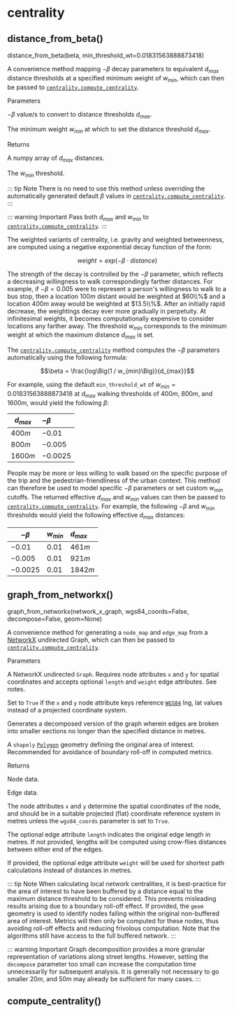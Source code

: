---
---

<RenderMath></RenderMath>

centrality <Chip text="beta" :important="true"/>
==========

distance\_from\_beta() <Chip text='v0.1+'/>
----------------------

<FuncSignature>distance_from_beta(beta, min_threshold_wt=0.01831563888873418)</FuncSignature>

A convenience method mapping $-\beta$ decay parameters to equivalent $d_{max}$ distance thresholds at a specified minimum weight of $w_{min}$, which can then be passed to [`centrality.compute_centrality`](#compute-centrality).

<FuncHeading>Parameters</FuncHeading>
<FuncElement name="beta" type="float, list[float], numpy.ndarray">

$-\beta$ value/s to convert to distance thresholds $d_{max}$.

</FuncElement>
<FuncElement name="min_threshold_wt" type="float">

The minimum weight $w_{min}$ at which to set the distance threshold $d_{max}$.

</FuncElement>

<FuncHeading>Returns</FuncHeading>
<FuncElement name="betas" type="numpy.ndarray">

A numpy array of $d_{max}$ distances.

</FuncElement>
<FuncElement name="min_threshold_wt" type="float">

The $w_{min}$ threshold.

</FuncElement>

::: tip Note
There is no need to use this method unless overriding the automatically generated default $\beta$ values in [`centrality.compute_centrality`](#compute-centrality).
:::

::: warning Important
Pass both $d_{max}$ and $w_{min}$ to [`centrality.compute_centrality`](#compute-centrality).
:::

The weighted variants of centrality, i.e. gravity and weighted betweenness, are computed using a negative exponential decay function of the form:

$$weight = exp(-\beta \cdot distance)$$

The strength of the decay is controlled by the $-\beta$ parameter, which reflects a decreasing willingness to walk correspondingly farther distances.
For example, if $-\beta=0.005$ were to represent a person's willingness to walk to a bus stop, then a location $100m$ distant would be weighted at $60\\%$ and a location $400m$ away would be weighted at $13.5\\%$. After an initially rapid decrease, the weightings decay ever more gradually in perpetuity. At infinitesimal weights, it becomes computationally expensive to consider locations any farther away. The threshold $w_{min}$ corresponds to the minimum weight at which the maximum distance $d_{max}$ is set.

The [`centrality.compute_centrality`](#compute-centrality) method computes the $-\beta$ parameters automatically using the following formula:

$$\beta = \frac{log\Big(1 / w_{min}\Big)}{d_{max}}$$

For example, using the default `min_threshold_wt` of $w_{min}=0.01831563888873418$ at $d_{max}$ walking thresholds of $400m$, $800m$, and $1600m$, would yield the following $\beta$:

| $d_{max}$ | $-\beta$ |
|-----------|:----------|
| $400m$ | $-0.01$ |
| $800m$ | $-0.005$ |
| $1600m$ | $-0.0025$ |

People may be more or less willing to walk based on the specific purpose of the trip and the pedestrian-friendliness of the urban context. This method can therefore be used to model specific $-\beta$ parameters or set custom $w_{min}$ cutoffs. The returned effective $d_{max}$ and $w_{min}$ values can then be passed to [`centrality.compute_centrality`](#compute-centrality). For example, the following $-\beta$ and $w_{min}$ thresholds would yield the following effective $d_{max}$ distances:

| $-\beta$ | $w_{min}$ | $d_{max}$ |
|----------|:----------|:----------|
| $-0.01$ | $0.01$ | $461m$ |
| $-0.005$ | $0.01$ | $921m$ |
| $-0.0025$ | $0.01$ | $1842m$ |


graph\_from\_networkx() <Chip text='v0.1+'/>
-----------------------

<FuncSignature>graph_from_networkx(network_x_graph, wgs84_coords=False, decompose=False, geom=None)</FuncSignature>

A convenience method for generating a `node_map` and `edge_map` from a [NetworkX](https://networkx.github.io/documentation/networkx-1.10/index.html) undirected Graph, which can then be passed to [`centrality.compute_centrality`](#compute-centrality).

<FuncHeading>Parameters</FuncHeading>
<FuncElement name="network_x_graph" type="networkx.Graph">

A NetworkX undirected `Graph`. Requires node attributes `x` and `y` for spatial coordinates and accepts optional `length` and `weight` edge attributes. See notes.

</FuncElement>
<FuncElement name="wgs84_coords" type="bool">

Set to `True` if the `x` and `y` node attribute keys reference [`WGS84`](https://epsg.io/4326) lng, lat values instead of a projected coordinate system.

</FuncElement>
<FuncElement name="decompose" type="int, float">

Generates a decomposed version of the graph wherein edges are broken into smaller sections no longer than the specified distance in metres.

</FuncElement>
<FuncElement name="geom" type="shapely.geometry.Polygon">

A `shapely` [`Polygon`](https://shapely.readthedocs.io/en/latest/manual.html#polygons) geometry defining the original area of interest. Recommended for avoidance of boundary roll-off in computed metrics.

</FuncElement>
<FuncHeading>Returns</FuncHeading>
<FuncElement name="node_map" type="numpy.ndarray">

Node data.

</FuncElement>
<FuncElement name="edge_map" type="numpy.ndarray">

Edge data.

</FuncElement>

The node attributes `x` and `y` determine the spatial coordinates of the node, and should be in a suitable projected (flat) coordinate reference system in metres unless the `wgs84_coords` parameter is set to `True`.

The optional edge attribute `length` indicates the original edge length in metres. If not provided, lengths will be computed using crow-flies distances between either end of the edges.

If provided, the optional edge attribute `weight` will be used for shortest path calculations instead of distances in metres.

::: tip Note
When calculating local network centralities, it is best-practice for the area of interest to have been buffered by a distance equal to the maximum distance threshold to be considered. This prevents misleading results arising due to a boundary roll-off effect. If provided, the `geom` geometry is used to identify nodes falling within the original non-buffered area of interest. Metrics will then only be computed for these nodes, thus avoiding roll-off effects and reducing frivolous computation. Note that the algorithms still have access to the full buffered network.
:::

::: warning Important
Graph decomposition provides a more granular representation of variations along street lengths. However, setting the `decompose` parameter too small can increase the computation time unnecessarily for subsequent analysis. It is generally not necessary to go smaller $20m$, and $50m$ may already be sufficient for many cases.
:::


compute\_centrality()
---------------------


